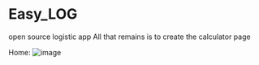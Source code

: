 # Easy_LOG
open source logistic app
All that remains is to create the calculator page

Home:
![image](https://github.com/user-attachments/assets/c9f4fdfa-3810-45e6-af80-9ded68e3087a)
